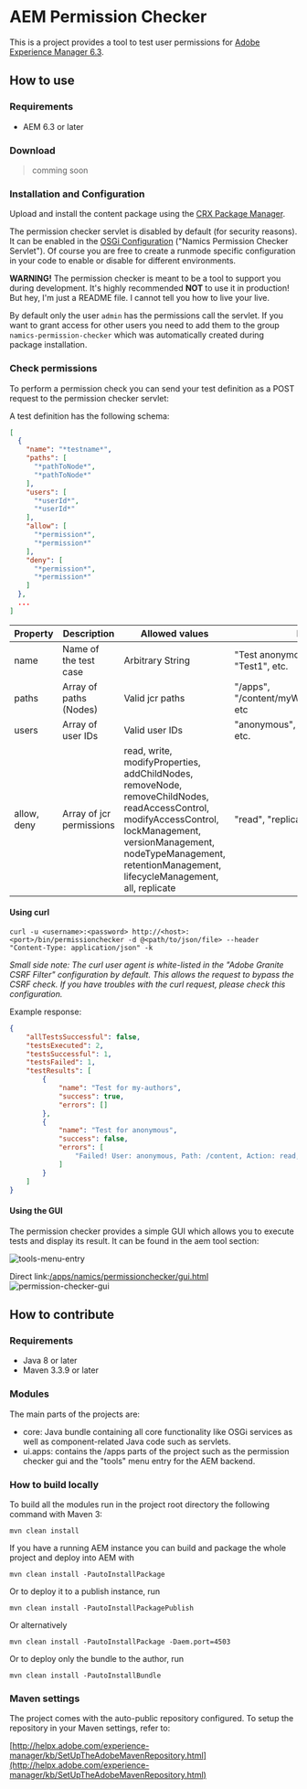 # AEM Permission Checker
This is a project provides a tool to test user permissions for [Adobe Experience Manager 6.3](https://helpx.adobe.com/experience-manager/6-3/release-notes.html).

## How to use

### Requirements
* AEM 6.3 or later

### Download
> comming soon

### Installation and Configuration
Upload and install the content package using the [CRX Package Manager](http://localhost:4502/crx/packmgr/index.jsp).

The permission checker servlet is disabled by default (for security reasons). It can be enabled in the [OSGi Configuration](http://localhost:4502/system/console/configMgr) ("Namics Permission Checker Servlet").
Of course you are free to create a runmode specific configuration in your code to enable or disable for different environments.

**WARNING!** The permission checker is meant to be a tool to support you during development. It's highly recommended **NOT** to use it in production! But hey, I'm just a README file. I cannot tell you how to live your live.

By default only the user `admin` has the permissions call the servlet. If you want to grant access for other users you need to add them to the group `namics-permission-checker` which was automatically created during package installation.


### Check permissions

To perform a permission check you can send your test definition as a POST request to the permission checker servlet:

A test definition has the following schema:
```json
[
  {
    "name": "*testname*",
    "paths": [
      "*pathToNode*",
      "*pathToNode*"
    ],
    "users": [
      "*userId*",
      "*userId*"
    ],
    "allow": [
      "*permission*",
      "*permission*"
    ],
    "deny": [
      "*permission*",
      "*permission*"
    ]
  },
  ...
]
```

|Property|Description|Allowed values|Example|
|--- |--- |--- |--- |
|name|Name of the test case|Arbitrary String|"Test anonymous permissions", "Test1", etc.|
|paths|Array of paths (Nodes)|Valid jcr paths|"/apps", "/content/myWeb/en/home/myPage", etc|
|users|Array of user IDs|Valid user IDs|"anonymous", "my-demo-author", etc.|
|allow, deny|Array of jcr permissions | read, write, modifyProperties, addChildNodes, removeNode, removeChildNodes, readAccessControl, modifyAccessControl, lockManagement, versionManagement, nodeTypeManagement, retentionManagement, lifecycleManagement, all, replicate | "read", "replicate", etc. |

#### Using curl
```shell
curl -u <username>:<password> http://<host>:<port>/bin/permissionchecker -d @<path/to/json/file> --header "Content-Type: application/json" -k
```
*Small side note: The curl user agent is white-listed in the "Adobe Granite CSRF Filter" configuration by default. This allows the request to bypass the CSRF check. If you have troubles with the curl request, please check this configuration.*

Example response:
```json
{
    "allTestsSuccessful": false,
    "testsExecuted": 2,
    "testsSuccessful": 1,
    "testsFailed": 1,
    "testResults": [
        {
            "name": "Test for my-authors",
            "success": true,
            "errors": []
        },
        {
            "name": "Test for anonymous",
            "success": false,
            "errors": [
                "Failed! User: anonymous, Path: /content, Action: read, Expected: false, But was: true"
            ]
        }
    ]
}
```

#### Using the GUI
The permission checker provides a simple GUI which allows you to execute tests and display its result. It can be found in the aem tool section:
 
![tools-menu-entry](docs/images/tools-menu-entry.png)

Direct link:[/apps/namics/permissionchecker/gui.html](http://localhost:4502/apps/namics/permissionchecker/gui.html)
![permission-checker-gui](docs/images/gui.png)

## How to contribute

### Requirements
* Java 8 or later
* Maven 3.3.9 or later

### Modules
The main parts of the projects are:

* core: Java bundle containing all core functionality like OSGi services as well as component-related Java code such as servlets.
* ui.apps: contains the /apps parts of the project such as the permission checker gui and the "tools" menu entry for the AEM backend.

### How to build locally
To build all the modules run in the project root directory the following command with Maven 3:

    mvn clean install

If you have a running AEM instance you can build and package the whole project and deploy into AEM with  

    mvn clean install -PautoInstallPackage
    
Or to deploy it to a publish instance, run

    mvn clean install -PautoInstallPackagePublish
    
Or alternatively

    mvn clean install -PautoInstallPackage -Daem.port=4503

Or to deploy only the bundle to the author, run

    mvn clean install -PautoInstallBundle


### Maven settings
The project comes with the auto-public repository configured. To setup the repository in your Maven settings, refer to:

[http://helpx.adobe.com/experience-manager/kb/SetUpTheAdobeMavenRepository.html](http://helpx.adobe.com/experience-manager/kb/SetUpTheAdobeMavenRepository.html)
